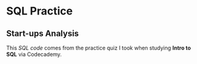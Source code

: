 <body>
  <h1><strong>SQL Practice</strong></h1>
  <div id="introduction">
    <h2>Start-ups Analysis</h2>
    <p>This <em>SQL code</em> comes from the practice quiz I took when studying <strong>Intro to SQL</strong> via Codecademy.</p>
</body>
